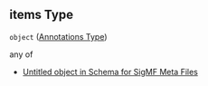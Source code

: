 ## items Type

`object` ([Annotations Type](sigmf-properties-annotations-annotations-type.md))

any of

*   [Untitled object in Schema for SigMF Meta Files](sigmf-properties-annotations-annotations-type-anyof-0.md "check type definition")
